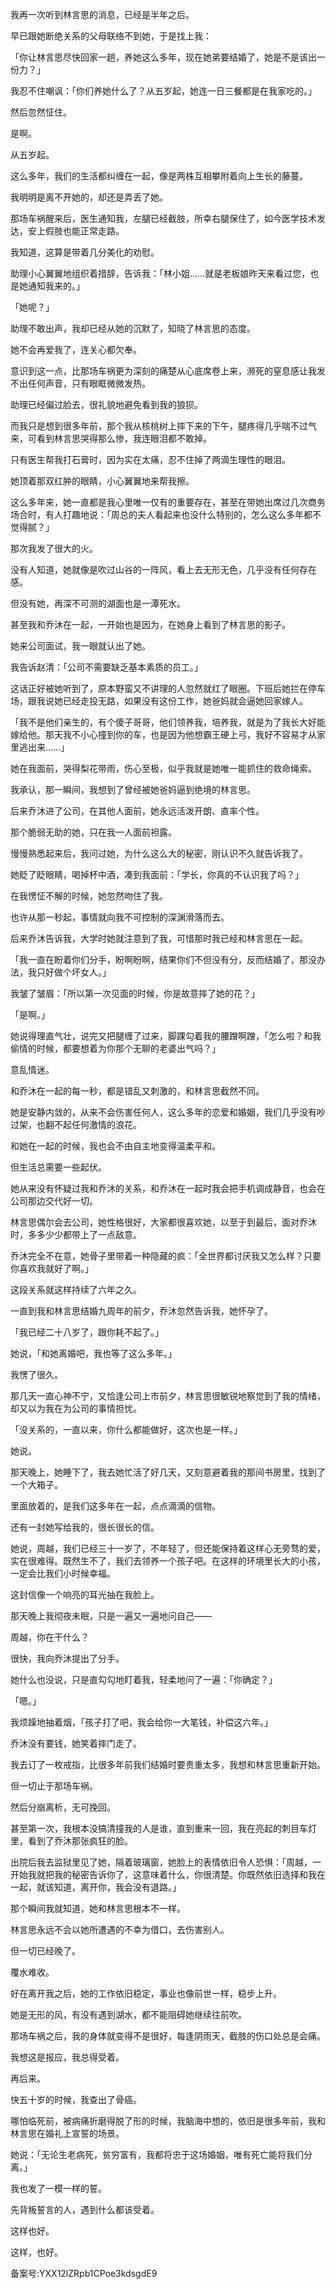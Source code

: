 我再一次听到林言思的消息，已经是半年之后。

早已跟她断绝关系的父母联络不到她，于是找上我：

「你让林言思尽快回家一趟，养她这么多年，现在她弟要结婚了，她是不是该出一份力？」

我忍不住嘲讽：「你们养她什么了？从五岁起，她连一日三餐都是在我家吃的。」

然后忽然怔住。

是啊。

从五岁起。

这么多年，我们的生活都纠缠在一起，像是两株互相攀附着向上生长的藤蔓。

我明明是离不开她的，却还是弄丢了她。

那场车祸醒来后，医生通知我，左腿已经截肢，所幸右腿保住了，如今医学技术发达，安上假肢也能正常走路。

我知道，这算是带着几分美化的劝慰。

助理小心翼翼地组织着措辞，告诉我：「林小姐……就是老板娘昨天来看过您，也是她通知我来的。」

「她呢？」

助理不敢出声，我却已经从她的沉默了，知晓了林言思的态度。

她不会再爱我了，连关心都欠奉。

意识到这一点，比那场车祸更为深刻的痛楚从心底席卷上来，濒死的窒息感让我发不出任何声音，只有眼眶微微发热。

助理已经偏过脸去，很礼貌地避免看到我的狼狈。

而我只是想到很多年前，那个我从核桃树上摔下来的下午，腿疼得几乎喘不过气来，可看到林言思哭得那么惨，我连眼泪都不敢掉。

只有医生帮我打石膏时，因为实在太痛，忍不住掉了两滴生理性的眼泪。

她顶着那双红肿的眼睛，小心翼翼地来帮我擦。

这么多年来，她一直都是我心里唯一仅有的重要存在，甚至在带她出席过几次商务场合时，有人打趣地说：「周总的夫人看起来也没什么特别的，怎么这么多年都不觉得腻？」

那次我发了很大的火。

没有人知道，她就像是吹过山谷的一阵风，看上去无形无色，几乎没有任何存在感。

但没有她，再深不可测的湖面也是一潭死水。

甚至我和乔沐在一起，一开始也是因为，在她身上看到了林言思的影子。

她来公司面试，我一眼就认出了她。

我告诉赵清：「公司不需要缺乏基本素质的员工。」

这话正好被她听到了，原本野蛮又不讲理的人忽然就红了眼圈。下班后她拦在停车场，跟我说她已经走投无路，如果没有这份工作，她爸妈就会逼她回家嫁人。

「我不是他们亲生的，有个傻子哥哥，他们领养我，培养我，就是为了我长大好能嫁给他。那天我不小心撞到你的车，也是因为他想霸王硬上弓，我好不容易才从家里逃出来……」

她在我面前，哭得梨花带雨，伤心至极，似乎我就是她唯一能抓住的救命绳索。

我承认，那一瞬间，我想到了曾经被她爸妈逼到绝境的林言思。

后来乔沐进了公司，在其他人面前，她永远活泼开朗、直率个性。

那个脆弱无助的她，只在我一人面前袒露。

慢慢熟悉起来后，我问过她，为什么这么大的秘密，刚认识不久就告诉我了。

她眨了眨眼睛，喝掉杯中酒，凑到我面前：「学长，你真的不认识我了吗？」

在我愣怔不解的时候，她忽然吻住了我。

也许从那一秒起，事情就向我不可控制的深渊滑落而去。

后来乔沐告诉我，大学时她就注意到了我，可惜那时我已经和林言思在一起。

「我一直在盼着你们分手，盼啊盼啊，结果你们不但没有分，反而结婚了，那没办法，我只好做个坏女人。」

我皱了皱眉：「所以第一次见面的时候，你是故意摔了她的花？」

「是啊。」

她说得理直气壮，说完又把腿缠了过来，脚踝勾着我的腰蹭啊蹭，「怎么啦？和我偷情的时候，都要想着为你那个无聊的老婆出气吗？」

意乱情迷。

和乔沐在一起的每一秒，都是错乱又刺激的，和林言思截然不同。

她是安静内敛的，从来不会伤害任何人，这么多年的恋爱和婚姻，我们几乎没有吵过架，也翻不起任何激情的浪花。

和她在一起的时候，我也会不由自主地变得温柔平和。

但生活总需要一些起伏。

她从来没有怀疑过我和乔沐的关系，和乔沐在一起时我会把手机调成静音，也会在公司那边交代好一切。

林言思偶尔会去公司，她性格很好，大家都很喜欢她，以至于到最后，面对乔沐时，多多少少都带上了一点敌意。

乔沐完全不在意，她骨子里带着一种隐藏的疯：「全世界都讨厌我又怎么样？只要你喜欢我就好了啊。」

这段关系就这样持续了六年之久。

一直到我和林言思结婚九周年的前夕，乔沐忽然告诉我，她怀孕了。

「我已经二十八岁了，跟你耗不起了。」

她说，「和她离婚吧，我也等了这么多年。」

我愣了很久。

那几天一直心神不宁，又恰逢公司上市前夕，林言思很敏锐地察觉到了我的情绪，却又以为我在为公司的事情担忧。

「没关系的，一直以来，你什么都能做好，这次也是一样。」

她说。

那天晚上，她睡下了，我去她忙活了好几天，又刻意避着我的那间书房里，找到了一个大箱子。

里面放着的，是我们这多年在一起，点点滴滴的信物。

还有一封她写给我的，很长很长的信。

她说，周越，我们已经三十一岁了，不年轻了，但还能保持着这样心无旁骛的爱，实在很难得。既然生不了，我们去领养一个孩子吧。在这样的环境里长大的小孩，一定会比我们小时候幸福。

这封信像一个响亮的耳光抽在我脸上。

那天晚上我彻夜未眠，只是一遍又一遍地问自己——

周越，你在干什么？

很快，我向乔沐提出了分手。

她什么也没说，只是直勾勾地盯着我，轻柔地问了一遍：「你确定？」

「嗯。」

我烦躁地抽着烟，「孩子打了吧，我会给你一大笔钱，补偿这六年。」

乔沐没有要钱，她笑着摔门走了。

我去订了一枚戒指，比很多年前我们结婚时要贵重太多，我想和林言思重新开始。

但一切止于那场车祸。

然后分崩离析，无可挽回。

甚至第一次，我根本没搞清撞我的人是谁，直到重来一回，我在亮起的刺目车灯里，看到了乔沐那张疯狂的脸。

出院后我去监狱里见了她，隔着玻璃窗，她脸上的表情依旧令人恐惧：「周越，一开始我就把我的秘密告诉你了，这意味着什么，你很清楚。你既然依旧选择和我在一起，就该知道，离开你，我会没有退路。」

那个瞬间我就知道，她和林言思根本不一样。

林言思永远不会以她所遭遇的不幸为借口，去伤害别人。

但一切已经晚了。

覆水难收。

好在离开我之后，她的工作依旧稳定，事业也像前世一样，稳步上升。

她是无形的风，有没有遇到湖水，都不能阻碍她继续往前吹。

那场车祸之后，我的身体就变得不是很好，每逢阴雨天，截肢的伤口处总是会痛。

我想这是报应，我总得受着。

再后来。

快五十岁的时候，我查出了骨癌。

哪怕临死前，被病痛折磨得脱了形的时候，我脑海中想的，依旧是很多年前，我和林言思在婚礼上宣誓的场景。

她说：「无论生老病死，贫穷富有，我都将忠于这场婚姻，唯有死亡能将我们分离。」

我也发了一模一样的誓。

先背叛誓言的人，遇到什么都该受着。

这样也好。

这样，也好。

备案号:YXX12lZRpb1CPoe3kdsgdE9